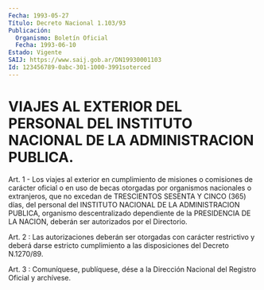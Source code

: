```yaml
---
Fecha: 1993-05-27
Título: Decreto Nacional 1.103/93
Publicación:
  Organismo: Boletín Oficial
  Fecha: 1993-06-10
Estado: Vigente
SAIJ: https://www.saij.gob.ar/DN19930001103
Id: 123456789-0abc-301-1000-3991soterced
---
```

# VIAJES AL EXTERIOR DEL PERSONAL DEL INSTITUTO NACIONAL DE LA ADMINISTRACION PUBLICA.

<a id="1"></a>
Art.  1 - Los viajes al exterior en cumplimiento de misiones o comisiones de  carácter  oficial  o  en  uso de becas otorgadas por organismos nacionales o extranjeros, que no  excedan de TRESCIENTOS SESENTA Y CINCO (365) días, del personal del INSTITUTO  NACIONAL DE LA  ADMINISTRACION  PUBLICA,  organismo descentralizado dependiente de la PRESIDENCIA DE LA NACION,  deberán  ser  autorizados  por  el Directorio.

<a id="2"></a>
Art. 2 : Las autorizaciones deberán ser otorgadas con carácter restrictivo y deberá darse estricto cumplimiento a las disposiciones del Decreto N.1270/89.

<a id="3"></a>
Art. 3 : Comuníquese, publíquese, dése a la Dirección Nacional del Registro Oficial y archívese.
